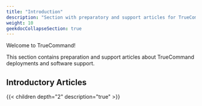 ```yaml
---
title: "Introduction"
description: "Section with preparatory and support articles for TrueCommand deployments."
weight: 10
geekdocCollapseSection: true
---
```


Welcome to TrueCommand!

This section contains preparation and support articles about TrueCommand deployments and software support.

## Introductory Articles

{{< children depth="2" description="true" >}}
